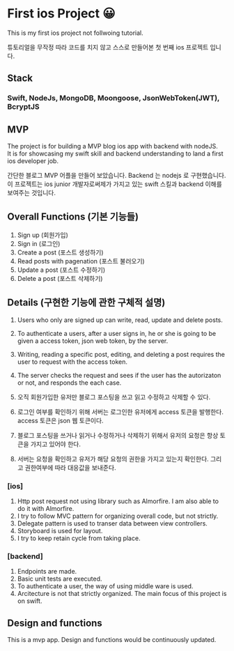 # First ios Project 😀

This is my first ios project not follwoing tutorial.

튜토리얼을 무작정 따라 코드를 치지 않고 스스로 만들어본 첫 번째 ios 프로젝트 입니다.

## Stack

### Swift, NodeJs, MongoDB, Moongoose, JsonWebToken(JWT), BcryptJS


## MVP

The project is for building a MVP blog ios app with backend with nodeJS.<br>
It is for showcasing my swift skill and backend understanding to land a first ios developer job.

간단한 블로그 MVP 어플을 만들어 보았습니다. Backend 는 nodejs 로 구현했습니다. 이 프로젝트는 ios junior 개발자로써제가 가지고 있는  swift 스킬과 backend 이해를 보여주는 것입니다. 

## Overall Functions (기본 기능들)

1. Sign up (회원가입)
2. Sign in (로그인)
3. Create a post (포스트 생성하기)
4. Read posts with pagenation (포스트  불러오기)
5. Update a post (포스트 수정하기)
6. Delete a post (포스트 삭제하기)


## Details (구현한 기능에 관한 구체적 설명)

1. Users who only are signed up can write, read, update and delete posts.
2. To authenticate a users, after a user signs in, he or she is going to be given a access token, json web token, by the server.
3. Writing, reading a specific post, editing, and deleting a post requires the user to request with the access token.
4. The server checks the request and sees if the user has the autorizaton or not, and responds the each case.

1. 오직 회원가입한 유저만  블로그 포스팅을 쓰고 읽고 수정하고 삭제할 수 있다.
2. 로그인 여부를 확인하기 위해 서버는 로그인한 유저에게 access 토큰을 발행한다. access 토큰은 json 웹 토큰이다.
3. 블로그 포스팅을 쓰거나 읽거나 수정하거나 삭제하기 위해서 유저의 요청은 항상 토큰을 가지고 있어야 한다.
4. 서버는 요청을 확인하고 유저가 해당 요청의 권한을 가지고 있는지 확인한다. 그리고 권한여부에 따라 대응값을 보내준다.


### [ios]
1. Http post request not using library such as Almorfire. I am also able to do it with Almorfire. 
2. I try to follow MVC pattern for organizing overall code, but not strictly.
3. Delegate pattern is used to transer data between view controllers.
4. Storyboard is used for layout.
5. I try to keep retain cycle from taking place.

### [backend]
1. Endpoints are made.
2. Basic unit tests are executed.
3. To authenticate a user, the way of using middle ware is used.
4. Arcitecture is not that strictly organized. The main focus of this project is on swift.

## Design and functions

This is a mvp app.
Design and functions would be continuously updated.
